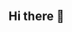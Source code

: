 ## Hi there 👋

<!--
- 👋 Hi I'm Andrew
- 🌱 I’m currently learning robot framework on automated web testing
- 📫 How to reach me: adasubally@gmail.com
-->
